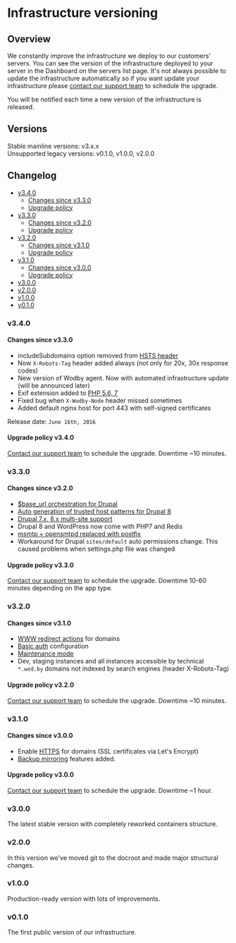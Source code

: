 # Infrastructure versioning

## Overview

We constantly improve the infrastructure we deploy to our customers' servers. You can see the version of the infrastructure deployed to your server in the Dashboard on the servers list page. It's not always possible to update the infrastructure automatically so if you want update your infrastructure please [contact our support team](../product/support.md) to schedule the upgrade. 

You will be notified each time a new version of the infrastructure is released.

## Versions

Stable mainline versions: v3.x.x<br />
Unsupported legacy versions: v0.1.0, v1.0.0, v2.0.0
 
## Changelog

* [v3.4.0](#v340)
    * [Changes since v3.3.0](#changes-since-v330)
    * [Upgrade policy](#upgrade-policy-v340)
* [v3.3.0](#v330)
    * [Changes since v3.2.0](#changes-since-v320)
    * [Upgrade policy](#upgrade-policy-v330) 
* [v3.2.0](#v320)
    * [Changes since v3.1.0](#changes-since-v310)
    * [Upgrade policy](#upgrade-policy-v320)
* [v3.1.0](#v310)
    * [Changes since v3.0.0](#changes-since-v300)
    * [Upgrade policy](#upgrade-policy-v310)
* [v3.0.0](#v300)
* [v2.0.0](#v200)
* [v1.0.0](#v100)
* [v0.1.0](#v010)

### v3.4.0

#### Changes since v3.3.0

* includeSubdomains option removed from [HSTS header](hsts.md)
* Now `X-Robots-Tag` header added always (not only for 20x, 30x response codes)
* New version of Wodby agent. Now with automated infrastructure update (will be announced later)
* Exif extension added to [PHP 5.6, 7](containers/nginx-php/php.md)
* Fixed bug when `X-Wodby-Node` header missed sometimes
* Added default nginx host for port 443 with self-signed certificates 

Release date: `June 16th, 2016`

#### Upgrade policy v3.4.0

[Contact our support team](../product/support.md) to schedule the upgrade. Downtime ~10 minutes.

### v3.3.0

#### Changes since v3.2.0

* <a href="../apps/drupal/settings.html#base-url">$base_url orchestration for Drupal</a>
* <a href="../apps/drupal/settings.html#trusted-hosts-patterns">Auto generation of trusted host patterns for Drupal 8</a>
* [Drupal 7.x, 8.x multi-site support](../apps/drupal/multi-site.md)
* Drupal 8 and WordPress now come with PHP7 and Redis
* [msmtp + opensmtpd replaced with postfix](mta.md)
* Workaround for Drupal `sites/default` auto permissions change. This caused problems when settings.php file was changed

#### Upgrade policy v3.3.0

[Contact our support team](../product/support.md) to schedule the upgrade. Downtime 10-60 minutes depending on the app type.

### v3.2.0

#### Changes since v3.1.0

* <a href="../apps/domains.html#www-redirects">WWW redirect actions</a> for domains
* <a href="../apps/domains.html#basic-auth">Basic auth</a> configuration
* [Maintenance mode](../apps/maintenance-mode.md)
* Dev, staging instances and all instances accessible by technical `*.wod.by` domains not indexed by search engines (header X-Robots-Tag)  

#### Upgrade policy v3.2.0

[Contact our support team](../product/support.md) to schedule the upgrade. Downtime ~10 minutes.

### v3.1.0

#### Changes since v3.0.0

* Enable <a href="../apps/domains.html#https-ssl-via-lets-encrypt">HTTPS</a> for domains (SSL certificates via Let's Encrypt) 
* <a href="../apps/backups.html#mirroring">Backup mirroring</a> features added.

#### Upgrade policy v3.0.0

[Contact our support team](../product/support.md) to schedule the upgrade. Downtime ~1 hour.

### v3.0.0

The latest stable version with completely reworked containers structure.

### v2.0.0

In this version we've moved git to the docroot and made major structural changes.

### v1.0.0

Production-ready version with lots of improvements.

### v0.1.0

The first public version of our infrastructure.
